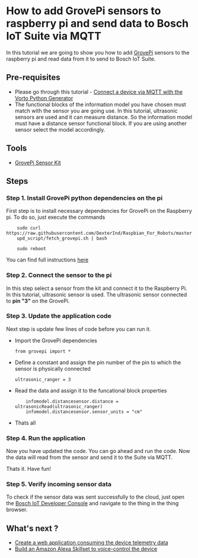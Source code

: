 # How to add GrovePi sensors to raspberry pi and send data to Bosch IoT Suite via MQTT

In this tutorial we are going to show you how to add [GrovePi](https://www.dexterindustries.com/grovepi/) sensors to the raspberry pi and read data from it to send to Bosch IoT Suite.

## Pre-requisites

* Please go through this tutorial - [Connect a device via MQTT with the Vorto Python Generator](tutorial_connect_device_using_mqtt_python.md)
* The functional blocks of the information model you have chosen must match with the sensor you are going use. In this tutorial, ultrasonic sensors are used and it can measure distance. So the information model must have a distance sensor functional block. If you are using another sensor select the model accordingly.

## Tools

* [GrovePi Sensor Kit](https://www.dexterindustries.com/grovepi/)

## Steps

### Step 1. Install GrovePi python dependencies on the pi

First step is to install necessary dependencies for GrovePi on the Raspberry pi. To do so, just execute the commands 

```
	sudo curl https://raw.githubusercontent.com/DexterInd/Raspbian_For_Robots/master
	upd_script/fetch_grovepi.sh | bash

	sudo reboot

```

You can find full instructions [here](https://www.dexterindustries.com/GrovePi/get-started-with-the-grovepi/setting-software/)

### Step 2. Connect the sensor to the pi

In this step select a sensor from the kit and connect it to the Raspberry Pi. In this tutorial, ultrasonic sensor is used. The ultrasonic sensor connected to **pin "3"** on the GrovePi.

### Step 3. Update the application code

Next step is update few lines of code before you can run it.

* Import the GrovePi dependencies

	```
	from grovepi import *	
	``` 
* Define a constant and assign the pin number of the pin to which the sensor is physically connected

	```
	ultrasonic_ranger = 3
	```
* Read the data and assign it to the funcational block properties

	```
	    infomodel.distancesensor.distance = ultrasonicRead(ultrasonic_ranger)
    	infomodel.distancesensor.sensor_units = "cm"
	```
* Thats all

### Step 4. Run the application

Now you have updated the code. You can go ahead and run the code. Now the data will read from the sensor and send it to the Suite via MQTT.

Thats it. Have fun!

### Step 5. Verify incoming sensor data

To check if the sensor data was sent successfully to the cloud, just open the <a href="https://console.bosch-iot-suite.com">Bosch IoT Developer Console</a> and navigate to the thing in the thing browser.

## What's next ?

- [Create a web application consuming the device telemetry data](tutorial_create_webapp_dashboard.md)
- [Build an Amazon Alexa Skillset to voice-control the device](tutorial_voicecontrol_alexa.md)
